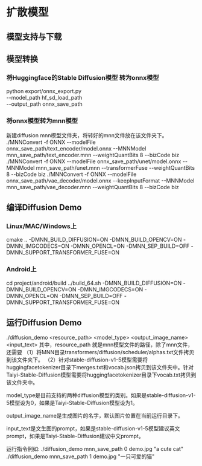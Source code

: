 # 扩散模型

## 模型支持与下载

[Download-runwayml/stable-diffusion-v1-5]: 
https://huggingface.co/runwayml/stable-diffusion-v1-5/tree/main
[Download-IDEA-CCNL/Taiyi-Stable-Diffusion-1B-Chinese-v0.1]:
https://huggingface.co/IDEA-CCNL/Taiyi-Stable-Diffusion-1B-Chinese-v0.1/tree/main

## 模型转换
### 将Huggingface的Stable Diffusion模型 转为onnx模型
python export/onnx_export.py \
    --model_path hf_sd_load_path \
    --output_path onnx_save_path

### 将onnx模型转为mnn模型
新建diffusion mnn模型文件夹，将转好的mnn文件放在该文件夹下。
./MNNConvert -f ONNX --modelFile onnx_save_path/text_encoder/model.onnx --MNNModel mnn_save_path/text_encoder.mnn --weightQuantBits 8 --bizCode biz
./MNNConvert -f ONNX --modelFile onnx_save_path/unet/model.onnx --MNNModel mnn_save_path/unet.mnn --transformerFuse --weightQuantBits 8 --bizCode biz
./MNNConvert -f ONNX --modelFile onnx_save_path/vae_decoder/model.onnx --keepInputFormat --MNNModel mnn_save_path/vae_decoder.mnn --weightQuantBits 8 --bizCode biz

## 编译Diffusion Demo
### Linux/MAC/Windows上
cmake .. -DMNN_BUILD_DIFFUSION=ON -DMNN_BUILD_OPENCV=ON -DMNN_IMGCODECS=ON -DMNN_OPENCL=ON -DMNN_SEP_BUILD=OFF -DMNN_SUPPORT_TRANSFORMER_FUSE=ON

### Android上
cd project/android/build
../build_64.sh -DMNN_BUILD_DIFFUSION=ON -DMNN_BUILD_OPENCV=ON -DMNN_IMGCODECS=ON -DMNN_OPENCL=ON -DMNN_SEP_BUILD=OFF -DMNN_SUPPORT_TRANSFORMER_FUSE=ON

## 运行Diffusion Demo
./diffusion_demo <resource_path> <model_type> <output_image_name> <input_text>
其中，resource_path 就是mnn模型文件的路径，除了mnn文件，还需要
（1）将MNN目录transformers/diffusion/scheduler/alphas.txt文件拷贝到该文件夹下。
（2）针对stable-diffusion-v1-5模型需要将huggingfacetokenizer目录下merges.txt和vocab.json拷贝到该文件夹中。针对Taiyi-Stable-Diffusion模型需要将huggingfacetokenizer目录下vocab.txt拷贝到该文件夹中。

model_type是目前支持的两种diffusion模型的类别。如果是stable-diffusion-v1-5模型设为0，如果是Taiyi-Stable-Diffusion模型设为1。

output_image_name是生成图片的名字，默认图片位置在当前运行目录下。

input_text是文生图的prompt，如果是stable-diffusion-v1-5模型建议英文prompt，如果是Taiyi-Stable-Diffusion建议中文prompt。

运行指令例如: 
./diffusion_demo mnn_save_path 0 demo.jpg "a cute cat"
./diffusion_demo mnn_save_path 1 demo.jpg "一只可爱的猫"

